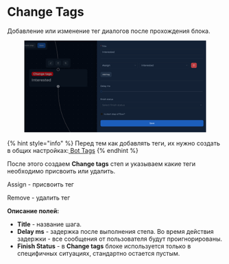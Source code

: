 # Change Tags

Добавление или изменение тег диалогов после прохождения блока.

<figure><img src="../../../.gitbook/assets/tag.png" alt=""><figcaption></figcaption></figure>

{% hint style="info" %}
Перед тем как добавлять теги, их нужно создать в общих настройках:[ Bot Tags](../bot-settings/bot-tags.md)
{% endhint %}

После этого создаем **Change tags** степ и указываем какие теги необходимо присвоить или удалить.

Assign - присвоить тег&#x20;

Remove - удалить тег

**Описание полей:**

* **Title** - название шага.
* **Delay ms** - задержка после выполнения степа. Во время действия задержки - все сообщения от пользователя будут проигнорированы.
* **Finish Status** - в **Change tags** блоке используется только в специфичных ситуациях, стандартно остается пустым.
